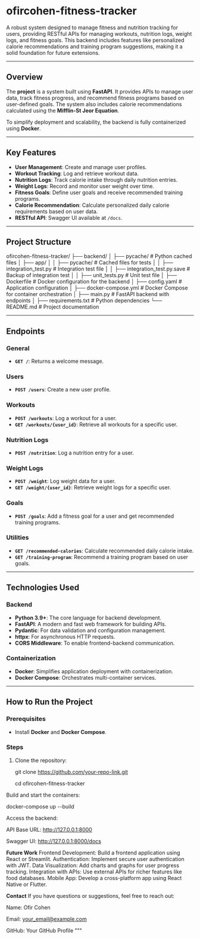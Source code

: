 # **ofircohen-fitness-tracker**

A robust  system designed to manage fitness and nutrition tracking for users, providing RESTful APIs for managing workouts, nutrition logs, weight logs, and fitness goals. This backend includes features like personalized calorie recommendations and training program suggestions, making it a solid foundation for future extensions.

---

## **Overview**

The **project** is a  system built using **FastAPI**. It provides APIs to manage user data, track fitness progress, and recommend fitness programs based on user-defined goals. The system also includes calorie recommendations calculated using the **Mifflin-St Jeor Equation**.

To simplify deployment and scalability, the backend is fully containerized using **Docker**.

---

## **Key Features**
- **User Management**: Create and manage user profiles.
- **Workout Tracking**: Log and retrieve workout data.
- **Nutrition Logs**: Track calorie intake through daily nutrition entries.
- **Weight Logs**: Record and monitor user weight over time.
- **Fitness Goals**: Define user goals and receive recommended training programs.
- **Calorie Recommendation**: Calculate personalized daily calorie requirements based on user data.
- **RESTful API**: Swagger UI available at `/docs`.

---

## **Project Structure**

ofircohen-fitness-tracker/ ├── backend/ │ ├── pycache/ # Python cached files │ ├── app/ │ │ ├── pycache/ # Cached files for tests │ │ ├── integration_test.py # Integration test file │ │ ├── integration_test.py.save # Backup of integration test │ │ ├── unit_tests.py # Unit test file │ ├── Dockerfile # Docker configuration for the backend │ ├── config.yaml # Application configuration │ ├── docker-compose.yml # Docker Compose for container orchestration │ ├── main.py # FastAPI backend with endpoints │ ├── requirements.txt # Python dependencies └── README.md # Project documentation



---

## **Endpoints**

### **General**
- **`GET /`**: Returns a welcome message.

### **Users**
- **`POST /users`**: Create a new user profile.

### **Workouts**
- **`POST /workouts`**: Log a workout for a user.  
- **`GET /workouts/{user_id}`**: Retrieve all workouts for a specific user.

### **Nutrition Logs**
- **`POST /nutrition`**: Log a nutrition entry for a user.

### **Weight Logs**
- **`POST /weight`**: Log weight data for a user.  
- **`GET /weight/{user_id}`**: Retrieve weight logs for a specific user.

### **Goals**
- **`POST /goals`**: Add a fitness goal for a user and get recommended training programs.

### **Utilities**
- **`GET /recommended-calories`**: Calculate recommended daily calorie intake.  
- **`GET /training-program`**: Recommend a training program based on user goals.

---

## **Technologies Used**

### **Backend**
- **Python 3.9+**: The core language for backend development.
- **FastAPI**: A modern and fast web framework for building APIs.
- **Pydantic**: For data validation and configuration management.
- **httpx**: For asynchronous HTTP requests.
- **CORS Middleware**: To enable frontend-backend communication.

### **Containerization**
- **Docker**: Simplifies application deployment with containerization.
- **Docker Compose**: Orchestrates multi-container services.

---

## **How to Run the Project**

### **Prerequisites**
- Install **Docker** and **Docker Compose**.

### **Steps**
1. Clone the repository:
   
   git clone https://github.com/your-repo-link.git
   
   cd ofircohen-fitness-tracker

Build and start the containers:

docker-compose up --build

Access the backend:

API Base URL: http://127.0.0.1:8000

Swagger UI: http://127.0.0.1:8000/docs

**Future Work**
Frontend Development: Build a frontend application using React or Streamlit.
Authentication: Implement secure user authentication with JWT.
Data Visualization: Add charts and graphs for user progress tracking.
Integration with APIs: Use external APIs for richer features like food databases.
Mobile App: Develop a cross-platform app using React Native or Flutter.

**Contact**
If you have questions or suggestions, feel free to reach out:

Name: Ofir Cohen

Email: your_email@example.com

GitHub: Your GitHub Profile """
